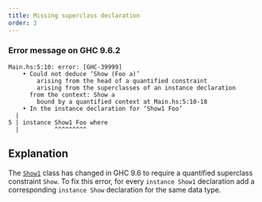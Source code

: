 ```yaml
---
title: Missing superclass declaration
order: 3
---
```


### Error message on GHC 9.6.2

```
Main.hs:5:10: error: [GHC-39999]
    • Could not deduce ‘Show (Foo a)’
        arising from the head of a quantified constraint
        arising from the superclasses of an instance declaration
      from the context: Show a
        bound by a quantified context at Main.hs:5:10-18
    • In the instance declaration for ‘Show1 Foo’
  |
5 | instance Show1 Foo where
  |          ^^^^^^^^^
```

## Explanation

The [`Show1`](https://hackage.haskell.org/package/base-4.18.0.0/docs/Data-Functor-Classes.html#t:Show1) class has
changed in GHC 9.6 to require a quantified superclass constraint `Show`. To fix this error, for every `instance
Show1` declaration add a corresponding `instance Show` declaration for the same data type.
